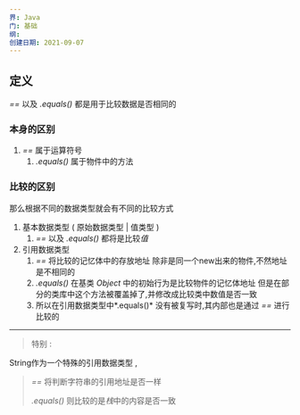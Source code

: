 ```yaml
---
界: Java
门: 基础
纲: 
创建日期: 2021-09-07
---
```

## 定义

*==* 以及 *.equals()* 都是用于比较数据是否相同的

### 本身的区别

1. *==*  属于运算符号
	1. *.equals()* 属于物件中的方法

### 比较的区别

那么根据不同的数据类型就会有不同的比较方式

1. 基本数据类型 ( 原始数据类型 | 值类型 )
    1. *==* 以及 *.equals()* 都将是比较*值*
2. 引用数据类型
    1. *==* 将比较的记忆体中的存放地址
    除非是同一个new出来的物件,不然地址是不相同的
    2. *.equals()* 在基类 *Object* 中的初始行为是比较物件的记忆体地址
    但是在部分的类库中这个方法被覆盖掉了,并修改成比较类中数值是否一致
    3. 所以在引用数据类型中*.equals()* 没有被复写时,其内部也是通过 *==* 进行比较的

---

> 特别 : 
> 
 String作为一个特殊的引用数据类型 , 
 > 
> *==* 将判断字符串的引用地址是否一样
> 
>*.equals()* 则比较的是*栈*中的内容是否一致
